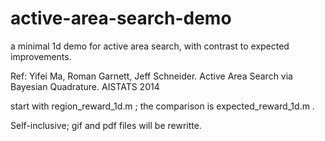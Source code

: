 # active-area-search-demo
a minimal 1d demo for active area search, with contrast to expected improvements.

Ref: Yifei Ma, Roman Garnett, Jeff Schneider. Active Area Search via Bayesian Quadrature. AISTATS 2014

start with region_reward_1d.m ; the comparison is expected_reward_1d.m .

Self-inclusive; gif and pdf files will be rewritte. 
